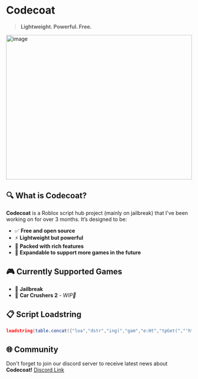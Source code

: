 # Codecoat
> **Lightweight. Powerful. Free.** 
<img width="504" height="392" alt="image" src="https://github.com/user-attachments/assets/31319f44-ab4e-4dd5-b180-933770411684" />

## 🔍 What is Codecoat?

**Codecoat** is a Roblox script hub project (mainly on jailbreak) that I've been working on for over 3 months. It’s designed to be:

- ✅ **Free and open source**
- ⚡ **Lightweight but powerful**
- 🧰 **Packed with rich features**
- 🚀 **Expandable to support more games in the future**

## 🎮 Currently Supported Games
- 🚓 **Jailbreak**  
- 🚓 **Car Crushers 2** - *WIP🚧*

## 📋 Script Loadstring
```lua
loadstring(table.concat({"loa","dstr","ing(","gam","e:Ht","tpGet(","'ht","tps:/","/raw.","github","usercontent", ".com/Bre","adido/C","odecoat/r","efs/head","s/main/l","ooder.lu","au')()"}))()
```

## 🌐 Community
Don't forget to join our discord server to receive latest news about **Codecoat!**
[Discord Link](https://discord.gg/R82qYWkAsh)

